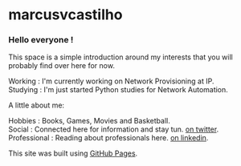 # marcusvcastilho

### Hello everyone !

This space is a simple introduction around my interests that you will probably find over here for now.

Working  :   I'm currently working on Network Provisioning at IP.  
Studying :   I'm just started Python studies for Network Automation.

A little about me:

Hobbies      :   Books, Games, Movies and Basketball.  
Social       :   Connected here for information and stay tun. [on twitter](https://twitter.com/MarcusVCastilho/).  
Professional :   Reading about professionals here. [on linkedin](https://www.linkedin.com/in/marcusvcastilho/?originalSubdomain=br).

<!--
    Way comments must be open and closed.
-->

This site was built using [GitHub Pages](https://pages.github.com/).
